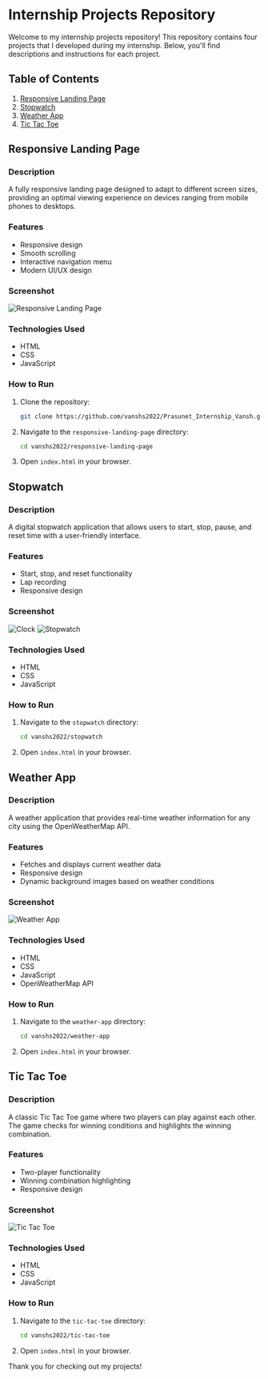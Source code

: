 # Internship Projects Repository

Welcome to my internship projects repository! This repository contains four projects that I developed during my internship. Below, you'll find descriptions and instructions for each project.

## Table of Contents
1. [Responsive Landing Page](#responsive-landing-page)
2. [Stopwatch](#stopwatch)
3. [Weather App](#weather-app)
4. [Tic Tac Toe](#tic-tac-toe)

## Responsive Landing Page

### Description
A fully responsive landing page designed to adapt to different screen sizes, providing an optimal viewing experience on devices ranging from mobile phones to desktops.

### Features
- Responsive design
- Smooth scrolling
- Interactive navigation menu
- Modern UI/UX design

### Screenshot
![Responsive Landing Page](assets/images/Navbar.png)

### Technologies Used
- HTML
- CSS
- JavaScript

### How to Run
1. Clone the repository:
    ```sh
    git clone https://github.com/vanshs2022/Prasunet_Internship_Vansh.git
    ```
2. Navigate to the `responsive-landing-page` directory:
    ```sh
    cd vanshs2022/responsive-landing-page
    ```
3. Open `index.html` in your browser.

## Stopwatch

### Description
A digital stopwatch application that allows users to start, stop, pause, and reset time with a user-friendly interface.

### Features
- Start, stop, and reset functionality
- Lap recording
- Responsive design

### Screenshot
![Clock](assets/images/Clock.png)
![Stopwatch](assets/images/Stopwatch.png)

### Technologies Used
- HTML
- CSS
- JavaScript

### How to Run
1. Navigate to the `stopwatch` directory:
    ```sh
    cd vanshs2022/stopwatch
    ```
2. Open `index.html` in your browser.

## Weather App

### Description
A weather application that provides real-time weather information for any city using the OpenWeatherMap API.

### Features
- Fetches and displays current weather data
- Responsive design
- Dynamic background images based on weather conditions

### Screenshot
![Weather App](assets/images/Weather.png)

### Technologies Used
- HTML
- CSS
- JavaScript
- OpenWeatherMap API

### How to Run
1. Navigate to the `weather-app` directory:
    ```sh
    cd vanshs2022/weather-app
    ```
2. Open `index.html` in your browser.

## Tic Tac Toe

### Description
A classic Tic Tac Toe game where two players can play against each other. The game checks for winning conditions and highlights the winning combination.

### Features
- Two-player functionality
- Winning combination highlighting
- Responsive design

### Screenshot
![Tic Tac Toe](assets/images/TicTacToe.png)

### Technologies Used
- HTML
- CSS
- JavaScript

### How to Run
1. Navigate to the `tic-tac-toe` directory:
    ```sh
    cd vanshs2022/tic-tac-toe
    ```
2. Open `index.html` in your browser.

Thank you for checking out my projects!
